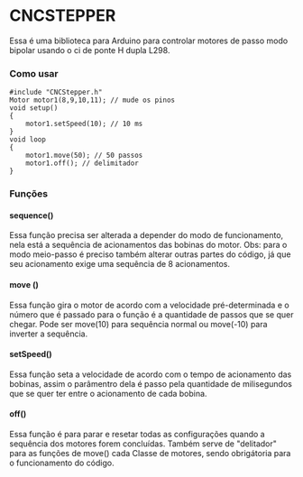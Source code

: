 # CNCSTEPPER
Essa é uma biblioteca para Arduino para controlar motores de passo modo bipolar usando o ci de ponte H dupla L298. 
### Como usar
``` arduino
#include "CNCStepper.h"
Motor motor1(8,9,10,11); // mude os pinos
void setup()
{
    motor1.setSpeed(10); // 10 ms
}
void loop
{
    motor1.move(50); // 50 passos
    motor1.off(); // delimitador
}
```
### Funções
#### sequence()
Essa função precisa ser alterada a depender do modo de funcionamento, nela está a sequência de acionamentos das bobinas do motor.
Obs: para o modo meio-passo é preciso também alterar outras partes do código, já que seu acionamento exige uma sequência de 8 acionamentos.
#### move () 
Essa função gira o motor de acordo com a velocidade pré-determinada e o número que é passado para o função é a quantidade de passos que se quer chegar. 
Pode ser move(10) para sequência normal ou move(-10) para inverter a sequência.
#### setSpeed()
Essa função seta a velocidade de acordo com o tempo de acionamento das bobinas, assim o parâmentro dela é passo pela quantidade de milisegundos que se quer ter entre o acionamento de cada bobina.
#### off()
Essa função é para parar e resetar todas as configurações quando a sequência dos motores forem concluídas. Também serve de "delitador" para as funções de move() cada Classe de motores, sendo obrigátoria para o funcionamento do código.
